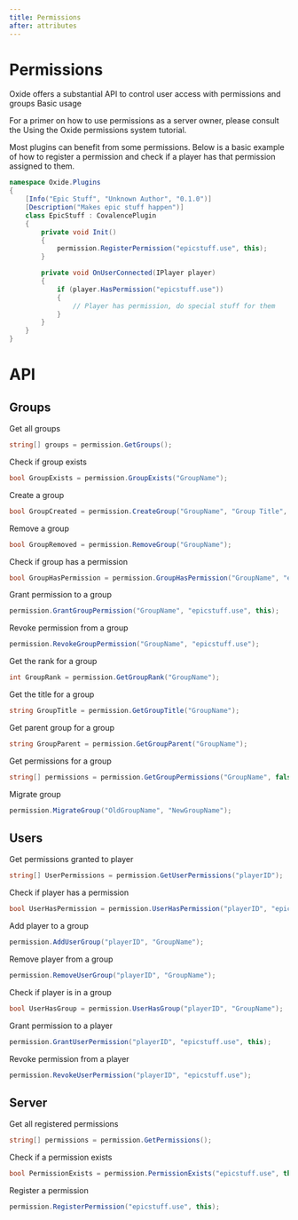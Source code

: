 ```yaml
---
title: Permissions
after: attributes
---
```

# Permissions

Oxide offers a substantial API to control user access with permissions and groups
Basic usage

For a primer on how to use permissions as a server owner, please consult the Using the Oxide permissions system tutorial.

Most plugins can benefit from some permissions. Below is a basic example of how to register a permission and check if a player has that permission assigned to them.
```csharp
namespace Oxide.Plugins
{
    [Info("Epic Stuff", "Unknown Author", "0.1.0")]
    [Description("Makes epic stuff happen")]
    class EpicStuff : CovalencePlugin
    {
        private void Init()
        {
            permission.RegisterPermission("epicstuff.use", this);
        }

        private void OnUserConnected(IPlayer player)
        {
            if (player.HasPermission("epicstuff.use"))
            {
                // Player has permission, do special stuff for them
            }
        }
    }
}
```
# API
## Groups
Get all groups
```csharp
string[] groups = permission.GetGroups();
```
Check if group exists
```csharp
bool GroupExists = permission.GroupExists("GroupName");
```
Create a group
```csharp
bool GroupCreated = permission.CreateGroup("GroupName", "Group Title", 0);
```
Remove a group
```csharp
bool GroupRemoved = permission.RemoveGroup("GroupName");
```
Check if group has a permission
```csharp
bool GroupHasPermission = permission.GroupHasPermission("GroupName", "epicstuff.use");
```
Grant permission to a group
```csharp
permission.GrantGroupPermission("GroupName", "epicstuff.use", this);
```
Revoke permission from a group
```csharp
permission.RevokeGroupPermission("GroupName", "epicstuff.use");
```
Get the rank for a group
```csharp
int GroupRank = permission.GetGroupRank("GroupName");
```
Get the title for a group
```csharp
string GroupTitle = permission.GetGroupTitle("GroupName");
```
Get parent group for a group
```csharp
string GroupParent = permission.GetGroupParent("GroupName");
```
Get permissions for a group
```csharp
string[] permissions = permission.GetGroupPermissions("GroupName", false);
```
Migrate group
```csharp
permission.MigrateGroup("OldGroupName", "NewGroupName");
```
## Users
Get permissions granted to player
```csharp
string[] UserPermissions = permission.GetUserPermissions("playerID");
```
Check if player has a permission
```csharp
bool UserHasPermission = permission.UserHasPermission("playerID", "epicstuff.use");
```
Add player to a group
```csharp
permission.AddUserGroup("playerID", "GroupName");
```
Remove player from a group
```csharp
permission.RemoveUserGroup("playerID", "GroupName");
```
Check if player is in a group
```csharp
bool UserHasGroup = permission.UserHasGroup("playerID", "GroupName");
```
Grant permission to a player
```csharp
permission.GrantUserPermission("playerID", "epicstuff.use", this);
```
Revoke permission from a player
```csharp
permission.RevokeUserPermission("playerID", "epicstuff.use");
```
## Server
Get all registered permissions
```csharp
string[] permissions = permission.GetPermissions();
```
Check if a permission exists
```csharp
bool PermissionExists = permission.PermissionExists("epicstuff.use", this);
```
Register a permission
```csharp
permission.RegisterPermission("epicstuff.use", this);
```
